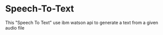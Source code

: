 # Speech-To-Text
This "Speech To Text" use ibm watson api to generate a text from a given audio file
